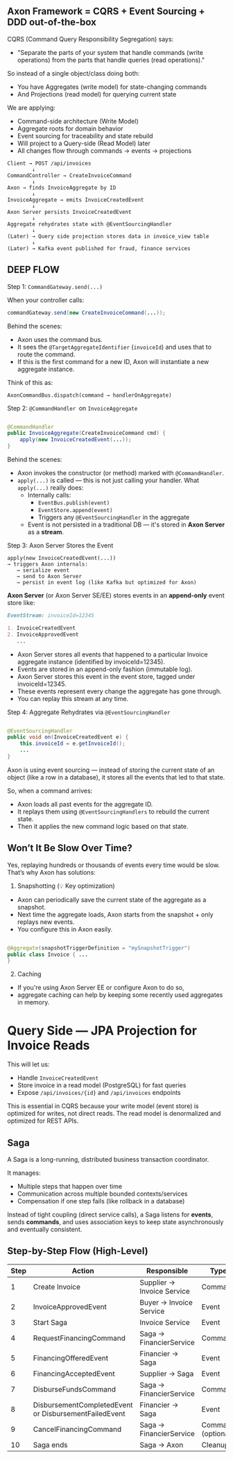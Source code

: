 ## Axon Framework = CQRS + Event Sourcing + DDD out-of-the-box

CQRS (Command Query Responsibility Segregation) says:

- "Separate the parts of your system that handle commands (write operations) from the parts that handle queries (read
  operations)."

So instead of a single object/class doing both:

- You have Aggregates (write model) for state-changing commands
- And Projections (read model) for querying current state

We are applying:

- Command-side architecture (Write Model)
- Aggregate roots for domain behavior
- Event sourcing for traceability and state rebuild
- Will project to a Query-side (Read Model) later
- All changes flow through commands → events → projections

```plaintext
Client → POST /api/invoices
        ↓
CommandController → CreateInvoiceCommand
        ↓
Axon → finds InvoiceAggregate by ID
        ↓
InvoiceAggregate → emits InvoiceCreatedEvent
        ↓
Axon Server persists InvoiceCreatedEvent
        ↓
Aggregate rehydrates state with @EventSourcingHandler
        ↓
(Later) → Query side projection stores data in invoice_view table
        ↓
(Later) → Kafka event published for fraud, finance services
```

## DEEP FLOW

Step 1: `CommandGateway.send(...)`

When your controller calls:

```java
commandGateway.send(new CreateInvoiceCommand(...));
```

Behind the scenes:

- Axon uses the command bus.
- It sees the `@TargetAggregateIdentifier` (`invoiceId`) and uses that to route the command.
- If this is the first command for a new ID, Axon will instantiate a new aggregate instance.

Think of this as:

```plaintext
AxonCommandBus.dispatch(command → handlerOnAggregate)
```

Step 2: `@CommandHandler `on `InvoiceAggregate`

```java

@CommandHandler
public InvoiceAggregate(CreateInvoiceCommand cmd) {
    apply(new InvoiceCreatedEvent(...));
}
```

Behind the scenes:

- Axon invokes the constructor (or method) marked with `@CommandHandler`.
- `apply(...)` is called — this is not just calling your handler.
  What `apply(...)` really does:
    - Internally calls:
        - `EventBus.publish(event)`
        - `EventStore.append(event)`
        - Triggers any `@EventSourcingHandler` in the aggregate
    - Event is not persisted in a traditional DB — it's stored in **Axon Server** as a **stream**.

Step 3: Axon Server Stores the Event

```plaintext
apply(new InvoiceCreatedEvent(...)) 
→ triggers Axon internals:
   → serialize event
   → send to Axon Server
   → persist in event log (like Kafka but optimized for Axon)
```

**Axon Server** (or Axon Server SE/EE) stores events in an **append-only** event store like:

```markdown
EventStream: invoiceId=12345

1. InvoiceCreatedEvent
2. InvoiceApprovedEvent
   ...
```

- Axon Server stores all events that happened to a particular Invoice aggregate instance (identified by
  invoiceId=12345).
- Events are stored in an append-only fashion (immutable log).
- Axon Server stores this event in the event store, tagged under invoiceId=12345.
- These events represent every change the aggregate has gone through.
- You can replay this stream at any time.

Step 4: Aggregate Rehydrates via `@EventSourcingHandler`

```java

@EventSourcingHandler
public void on(InvoiceCreatedEvent e) {
    this.invoiceId = e.getInvoiceId();
    ...
}
```

Axon is using event sourcing — instead of storing the current state of an object (like a row in a database),
it stores all the events that led to that state.

So, when a command arrives:

- Axon loads all past events for the aggregate ID.
- It replays them using `@EventSourcingHandlers` to rebuild the current state.
- Then it applies the new command logic based on that state.

## Won’t It Be Slow Over Time?

Yes, replaying hundreds or thousands of events every time would be slow. That’s why Axon has solutions:

1. Snapshotting (💡 Key optimization)

- Axon can periodically save the current state of the aggregate as a snapshot.
- Next time the aggregate loads, Axon starts from the snapshot + only replays new events.
- You configure this in Axon easily.

```java

@Aggregate(snapshotTriggerDefinition = "mySnapshotTrigger")
public class Invoice { ...
}
```

2. Caching

- If you're using Axon Server EE or configure Axon to do so,
- aggregate caching can help by keeping some recently used aggregates in memory.

# Query Side — JPA Projection for Invoice Reads

This will let us:

- Handle `InvoiceCreatedEvent`
- Store invoice in a read model (PostgreSQL) for fast queries
- Expose `/api/invoices/{id}` and `/api/invoices` endpoints

This is essential in CQRS because your write model (event store) is optimized for writes, not direct reads.
The read model is denormalized and optimized for REST APIs.

## Saga

A Saga is a long-running, distributed business transaction coordinator.

It manages:

- Multiple steps that happen over time
- Communication across multiple bounded contexts/services
- Compensation if one step fails (like rollback in a database)

Instead of tight coupling (direct service calls), a Saga listens for **events**, sends **commands**,
and uses association keys to keep state asynchronously and eventually consistent.

## Step-by-Step Flow (High-Level)

| Step | Action                                                | Responsible                | Type               |
|------|-------------------------------------------------------|----------------------------|--------------------|
| 1    | Create Invoice                                        | Supplier → Invoice Service | Command            |
| 2    | InvoiceApprovedEvent                                  | Buyer → Invoice Service    | Event              |
| 3    | Start Saga                                            | Invoice Service            | Event              |
| 4    | RequestFinancingCommand                               | Saga → FinancierService    | Command            |
| 5    | FinancingOfferedEvent                                 | Financier → Saga           | Event              |
| 6    | FinancingAcceptedEvent                                | Supplier → Saga            | Event              |
| 7    | DisburseFundsCommand                                  | Saga → FinancierService    | Command            |
| 8    | DisbursementCompletedEvent or DisbursementFailedEvent | Financier → Saga           | Event              |
| 9    | CancelFinancingCommand                                | Saga → FinancierService    | Command (optional) |
| 10   | Saga ends                                             | Saga → Axon                | Cleanup            |



